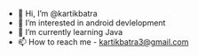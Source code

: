 - 👋 Hi, I’m @kartikbatra
- 👀 I’m interested in android devlelopment 
- 🌱 I’m currently learning Java
- 📫 How to reach me - kartikbatra3@gmail.com

<!---
kartikbatra/kartikbatra is a ✨ special ✨ repository because its `README.md` (this file) appears on your GitHub profile.
You can click the Preview link to take a look at your changes.
--->
